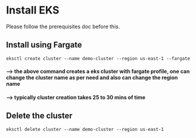 # Install EKS

Please follow the prerequisites doc before this.

## Install using Fargate

```
eksctl create cluster --name demo-cluster --region us-east-1 --fargate
```
####  --> the above command creates a eks cluster with fargate profile, one can change the cluster name as per need and also can change the region name 
####  --> typically cluster creation takes 25 to 30 mins of time


## Delete the cluster

```
eksctl delete cluster --name demo-cluster --region us-east-1
```



